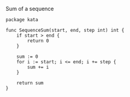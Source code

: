 Sum of a sequence

    package kata
    
    func SequenceSum(start, end, step int) int {
        if start > end {
            return 0
        }
        
        sum := 0
        for i := start; i <= end; i += step {
            sum += i
        }
        
        return sum
    }
